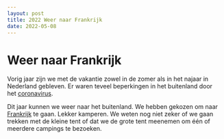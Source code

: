 ```yaml
---
layout: post
title: 2022 Weer naar Frankrijk
date: 2022-05-08
---
```

# Weer naar Frankrijk  
Vorig jaar zijn we met de vakantie zowel in de zomer als in het najaar in Nederland gebleven. Er waren teveel beperkingen in het buitenland door het [coronavirus](https://nl.wikipedia.org/wiki/COVID-19).  

Dit jaar kunnen we weer naar het buitenland. We hebben gekozen om naar [Frankrijk](https://nl.wikipedia.org/wiki/Frankrijk) te gaan. Lekker kamperen. We weten nog niet zeker of we gaan trekken met de kleine tent of dat we de grote tent meenemen om één of meerdere campings te bezoeken.